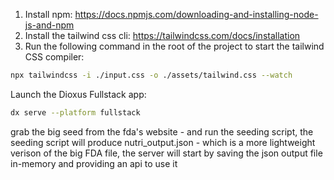 1. Install npm: https://docs.npmjs.com/downloading-and-installing-node-js-and-npm
2. Install the tailwind css cli: https://tailwindcss.com/docs/installation
3. Run the following command in the root of the project to start the tailwind CSS compiler:

```bash
npx tailwindcss -i ./input.css -o ./assets/tailwind.css --watch
```

Launch the Dioxus Fullstack app:

```bash
dx serve --platform fullstack
```

grab the big seed from the fda's website - and run the seeding script, the seeding script will produce nutri_output.json - which is a more lightweight verison of the big FDA file, the server will start by saving the json output file in-memory and providing an api to use it
